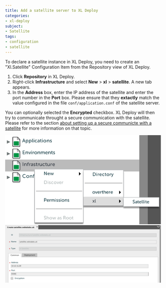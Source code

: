 ```yaml
---
title: Add a satellite server to XL Deploy
categories:
- xl-deploy
subject:
- Satellite
tags:
- configuration
- satellite
---
```


To declare a satellite instance in XL Deploy, you need to create an "Xl.Satellite" Configuration Item from the Repository view of XL Deploy.

1. Click **Repository** in XL Deploy.
2. Right-click **Infrastructure** and select **New** > **xl** > **satellite**. A new tab appears.
3. In the **Address** box, enter the IP address of the satellite and enter the port number in the **Port** box. Please ensure that they **extactly** match the value configured in the file `conf/application.conf` of the satellite server.

You can optionally selected the **Encrypted** checkbox. XL Deploy will then	 try to communicate throught a secure communication with the satellite. Please refer to the section [about setting up a secure communicte with a satellite](/xl-deploy/how-to/configure-secure-communication-with-a-satellite.html) for more information on that topic.

![image](images/add-a-satellite-ci.png) 
![image](images/satellite-ci-configuration.png) 

